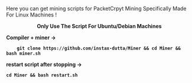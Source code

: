 
Here you can get mining scripts for PacketCrpyt Mining Specifically Made For Linux Machines !
<center>
  <b>Only Use The Script For Ubuntu/Debian Machines<b>
</center>

Compiler + miner ->
```
    git clone https://github.com/instax-dutta/Miner && cd Miner && bash miner.sh
```
restart script after stopping ->
```
cd Miner && bash restart.sh
```
    
